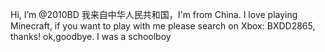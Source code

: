 Hi, I’m @2010BD
我来自中华人民共和国，I'm from China.
I love playing Minecraft, if you want to play with me please search on Xbox: BXDD2865, thanks! 
ok,goodbye.
I was a schoolboy
